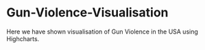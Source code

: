 # Gun-Violence-Visualisation
Here we have shown visualisation of Gun Violence in the USA using Highcharts.
